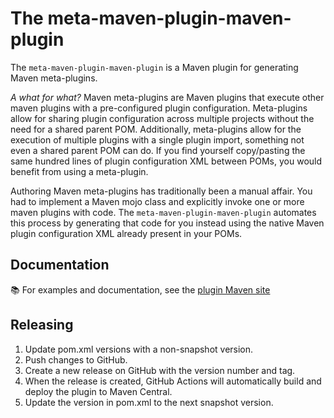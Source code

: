 # The meta-maven-plugin-maven-plugin

The `meta-maven-plugin-maven-plugin` is a Maven plugin for generating Maven meta-plugins.

_A what for what?_ Maven meta-plugins are Maven plugins that execute other maven plugins with a pre-configured plugin
configuration. Meta-plugins allow for sharing plugin configuration across multiple projects without the need for a
shared parent POM. Additionally, meta-plugins allow for the execution of multiple plugins with a single plugin import,
something not even a shared parent POM can do. If you find yourself copy/pasting the same hundred lines of plugin
configuration XML between POMs, you would benefit from using a meta-plugin.

Authoring Maven meta-plugins has traditionally been a manual affair. You had to implement a Maven mojo class and
explicitly invoke one or more maven plugins with code. The `meta-maven-plugin-maven-plugin` automates this process
by generating that code for you instead using the native Maven plugin configuration XML already present in your POMs.

## Documentation

:books: For examples and documentation, see the [plugin Maven site](https://rmichela.github.io/meta-maven-plugin/index.html)

## Releasing

1. Update pom.xml versions with a non-snapshot version.
2. Push changes to GitHub.
3. Create a new release on GitHub with the version number and tag.
4. When the release is created, GitHub Actions will automatically build and deploy the plugin to Maven Central.
5. Update the version in pom.xml to the next snapshot version.
